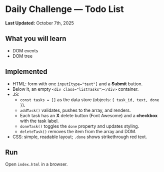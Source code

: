 
# Daily Challenge — Todo List

**Last Updated:** October 7th, 2025

## What you will learn
- DOM events
- DOM tree

## Implemented
- HTML: form with one `input[type="text"]` and a **Submit** button.
- Below it, an empty `<div class="listTasks"></div>` container.
- JS:
  - `const tasks = []` as the data store (objects: `{ task_id, text, done }`).
  - `addTask()` validates, pushes to the array, and renders.
  - Each task has an **X** delete button (Font Awesome) and a **checkbox** with the task label.
  - `doneTask()` toggles the `done` property and updates styling.
  - `deleteTask()` removes the item from the array and DOM.
- CSS: simple, readable layout; `.done` shows strikethrough red text.

## Run
Open `index.html` in a browser.
